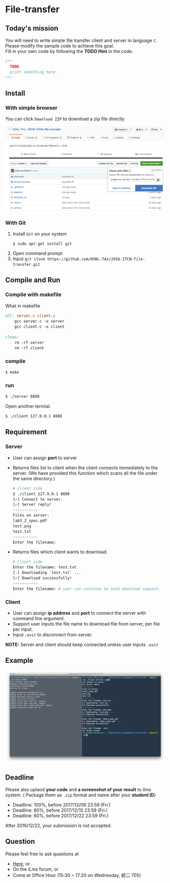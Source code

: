 # File-transfer
## Today's mission

You will need to write simple file transfer client and server in language `C`.  
Please modify the sample code to achieve this goal.  
Fill in your own code by following the **TODO Hint** in the code.  

```c
/**
  TODO:
  print something here.
**/
```

## Install
### With simple browser

You can click `Download ZIP` to download a zip file directly

![](https://raw.githubusercontent.com/HSNL-TAs/2016-ITCN-file-transfer/master/download_zip.png)

### With Git
1. Install `Git` on your system
	```shell
	$ sudo apt-get install git
	```
2. Open command prompt
3. Input `git clone https://github.com/HSNL-TAs/2016-ITCN-file-transfer.git`

## Compile and Run
### Compile with makefile
What in makefile
```makefile
all: server.c client.c
	gcc server.c -o server
	gcc client.c -o client

clean:
	rm -rf server
	rm -rf client
```

### compile  
```sh
$ make
```

### run
```sh
$ ./server 8888
```
Open another termial.
```sh
$ ./client 127.0.0.1 8888
```

## Requirement
### Server
- User can assign **port** to server
- Returns files list to client when the client connects immediately to the server. (We have provided this function which scans all the file under the same directory.)  

	```sh
	# Client side
	$ ./client 127.0.0.1 8888
	[✓] Connect to server.
	[✓] Server reply!
	-----------
	Files on server:
	lab3_2_spec.pdf
	test.png
	test.txt
	-----------
	Enter the filename:
	```

- Returns files which client wants to download.

	```sh
	# Client side
	Enter the filename: test.txt
	[-] Downloading `test.txt` ...
	[✓] Download successfully!
	-----------
	Enter the filename: # user can continue to send download request.
	```

### Client
- User can assign **ip address** and **port** to connect the server with command line argument.
- Support user inputs the file name to download file from server, per file per input.
- Input `.exit` to disconnect from server.

**NOTE:** Server and client should keep connected unless user inputs `.exit`

## Example
![](https://raw.githubusercontent.com/HSNL-TAs/2016-ITCN-file-transfer/master/example_screenshot.png)

## Deadline
Please also uplaod **your code** and **a screenshot of your result** to ilms system.
( Package them as `.zip` format and name after your **student ID**)

- Deadline: 100%, before 2017/12/08 23:59 (Fri.)
- Deadline: 80%, before 2017/12/15 23:59 (Fri.)
- Deadline: 60%, before 2017/12/22 23:59 (Fri.)

After 2016/12/22, your submission is not accepted.

## Question
Please feel free to ask questions at
- [Here](https://github.com/HSNL-TAs/2016-ITCN-file-transfer/issues), or
- On the iLms forum, or
- Come at Office Hour (15:30 ~ 17:20 on Wednesday, 綜二 705)
